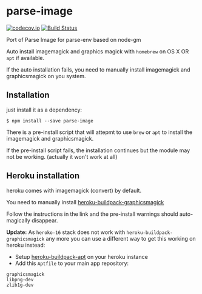 parse-image
===========

[![codecov.io](https://codecov.io/github/flovilmart/parse-image/coverage.svg?branch=master)](https://codecov.io/github/flovilmart/parse-image?branch=master)
[![Build Status](https://travis-ci.org/flovilmart/parse-image.svg?branch=master)](https://travis-ci.org/flovilmart/parse-image)

Port of Parse Image for parse-env based on node-gm

Auto install imagemagick and graphics magick with `homebrew` on OS X OR `apt` if available.

If the auto installation fails, you need to manually install imagemagick and graphicsmagick on you system.

## Installation

just install it as a dependency:

`$ npm install --save parse-image`

There is a pre-install script that will attepmt to use `brew` or `apt` to install the imagemagick and graphicsmagick.

If the pre-install script fails, the installation continues but the module may not be working. (actually it won't work at all) 

## Heroku installation

heroku comes with imagemagick (convert) by default.

You need to manually install [heroku-buildpack-graphicsmagick](https://github.com/mcollina/heroku-buildpack-graphicsmagick) 

Follow the instructions in the link and the pre-install warnings should auto-magically disappear.

**Update:** As `heroko-16` stack does not work with `heroku-buildpack-graphicsmagick` any more you can use a different way to get this working on heroku instead:

* Setup [heroku-buildpack-apt](https://github.com/heroku/heroku-buildpack-apt) on your heroku instance
* Add this `Aptfile` to your main app repository:

```
graphicsmagick
libpng-dev
zlib1g-dev
```
